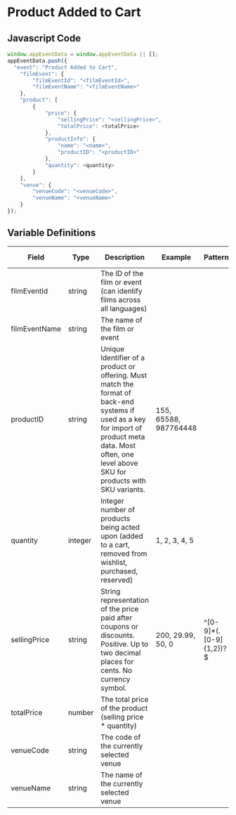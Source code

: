 # Product Added to Cart

### 

## Javascript Code
```js
window.appEventData = window.appEventData || [];
appEventData.push({
  "event": "Product Added to Cart",
    "filmEvent": {
        "filmEventId": "<filmEventId>",
        "filmEventName": "<filmEventName>"
    },
    "product": [
        {
            "price": {
                "sellingPrice": "<sellingPrice>",
                "totalPrice": <totalPrice>
            },
            "productInfo": {
                "name": "<name>",
                "productID": "<productID>"
            },
            "quantity": <quantity>
        }
    ],
    "venue": {
        "venueCode": "<venueCode>",
        "venueName": "<venueName>"
    }
});
```

## Variable Definitions

|Field|Type|Description|Example|Pattern|Min Length|Max Length|Minimum|Maximum|Multiple Of|
| --- | --- | --- | --- | --- | --- | --- | --- | --- | --- |
|filmEventId|string|The ID of the film or event \(can identify films across all languages\)||||||||
|filmEventName|string|The name of the film or event||||||||
|productID|string|Unique Identifier of a product or offering.  Must match the format of back-end systems if used as a key for import of product meta data. Most often, one level above SKU for products with SKU variants. |155, 65588, 987764448|||||||
|quantity|integer|Integer number of products being acted upon \(added to a cart, removed from wishlist, purchased, reserved\)|1, 2, 3, 4, 5||||1|||
|sellingPrice|string|String representation of the price paid after coupons or discounts. Positive. Up to two decimal places for cents. No currency symbol.|200, 29.99, 50, 0|^[0-9]*(\.[0-9]{1,2})?$||||||
|totalPrice|number|The total price of the product \(selling price \* quantity\)||||||||
|venueCode|string|The code of the currently selected venue||||||||
|venueName|string|The name of the currently selected venue||||||||




